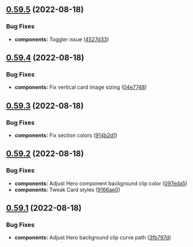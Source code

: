 ## [0.59.5](https://github.com/jacecotton/tcds/compare/v0.59.4...v0.59.5) (2022-08-18)


### Bug Fixes

* **components:** Toggler issue ([4527d33](https://github.com/jacecotton/tcds/commit/4527d3332dc0c90da5f3d3c1ab1def88ea7eacb0))



## [0.59.4](https://github.com/jacecotton/tcds/compare/v0.59.3...v0.59.4) (2022-08-18)


### Bug Fixes

* **components:** Fix vertical card image sizing ([04e7748](https://github.com/jacecotton/tcds/commit/04e77487222789acc7c20ecd1a6f4c1324532c4c))



## [0.59.3](https://github.com/jacecotton/tcds/compare/v0.59.2...v0.59.3) (2022-08-18)


### Bug Fixes

* **components:** Fix section colors ([914b2d1](https://github.com/jacecotton/tcds/commit/914b2d1fd4ab6192176e9d67cd7635d7d2a941e8))



## [0.59.2](https://github.com/jacecotton/tcds/compare/v0.59.1...v0.59.2) (2022-08-18)


### Bug Fixes

* **components:** Adjust Hero component background clip color ([097eda5](https://github.com/jacecotton/tcds/commit/097eda5c67873ac0811fb85a12dc5a883be542a4))
* **components:** Tweak Card styles ([9166ae0](https://github.com/jacecotton/tcds/commit/9166ae0f30bc67c418841cc77346ff1810fdeeac))



## [0.59.1](https://github.com/jacecotton/tcds/compare/v0.59.0...v0.59.1) (2022-08-18)


### Bug Fixes

* **components:** Adjust Hero background clip curve path ([3fb797d](https://github.com/jacecotton/tcds/commit/3fb797dfafed43557d6c16ce0b8b9872d1fc779c))



